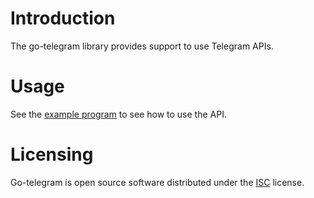 # Introduction
The go-telegram library provides support to use Telegram APIs.

# Usage
See the [example program](cmd/example) to see how to use the API.

# Licensing
Go-telegram is open source software distributed under the
[ISC](https://opensource.org/licenses/ISC) license.
